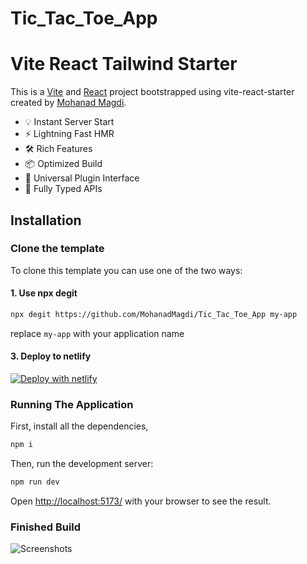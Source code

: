 # Tic_Tac_Toe_App

# Vite React Tailwind Starter

This is a [Vite](https://vitejs.dev/) and [React](https://reactjs.org/) project bootstrapped using vite-react-starter created by [Mohanad Magdi](https://github.com/MohanadMagdi/Tic_Tac_Toe_App.git).

- 💡 Instant Server Start
- ⚡️ Lightning Fast HMR
- 🛠️ Rich Features
- 📦 Optimized Build
- 🔩 Universal Plugin Interface
- 🔑 Fully Typed APIs

## Installation

### Clone the template

To clone this template you can use one of the two ways:

#### 1. Use npx degit

```bash
npx degit https://github.com/MohanadMagdi/Tic_Tac_Toe_App my-app
```

replace `my-app` with your application name

#### 3. Deploy to netlify

[![Deploy with netlify](https://app.netlify.com/)](https://illustrious-mochi-df0332.netlify.app/)

### Running The Application

First, install all the dependencies,

```bash
npm i
```

Then, run the development server:

```bash
npm run dev
```

Open [http://localhost:5173/](http://localhost:5173/) with your browser to see the result.

### Finished Build

![Screenshots](https://github.com/MohanadMagdi/Tic_Tac_Toe_App/issues/1#issue-2119233415)
